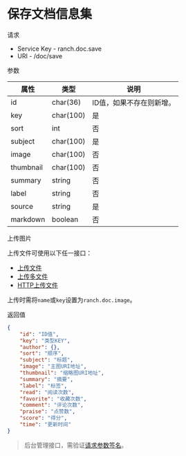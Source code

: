 # 保存文档信息集

请求
- Service Key - ranch.doc.save
- URI - /doc/save

参数

|属性|类型|说明|
|---|---|---|
|id|char(36)|ID值，如果不存在则新增。|
|key|char(100)|是|类型KEY。|
|sort|int|否|顺序。|
|subject|char(100)|是|标题。|
|image|char(100)|否|主图URI地址。|
|thumbnail|char(100)|否|缩略图URI地址。|
|summary|string|否|摘要。|
|label|string|否|标签。|
|source|string|是|内容源。|
|markdown|boolean|否|是否为Markdown文档：true-是；其他-否。|

上传图片

上传文件可使用以下任一接口：
- [上传文件](https://github.com/heisedebaise/tephra/blob/master/tephra-ctrl/doc/upload.md)
- [上传多文件](https://github.com/heisedebaise/tephra/blob/master/tephra-ctrl/doc/uploads.md)
- [HTTP上传文件](https://github.com/heisedebaise/tephra/blob/master/tephra-ctrl-http/doc/upload.md)

上传时需将`name`或`key`设置为`ranch.doc.image`。

返回值
```json
{
    "id": "ID值",
    "key": "类型KEY",
    "author": {},
    "sort": "顺序",
    "subject": "标题",
    "image": "主图URI地址",
    "thumbnail": "缩略图URI地址",
    "summary": "摘要",
    "label": "标签",
    "read": "阅读次数",
    "favorite": "收藏次数",
    "comment": "评论次数",
    "praise": "点赞数",
    "score": "得分",
    "time": "更新时间"
}
```

> 后台管理接口，需验证[请求参数签名](https://github.com/heisedebaise/tephra/blob/master/tephra-ctrl/doc/sign.md)。
